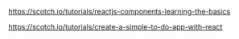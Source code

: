https://scotch.io/tutorials/reactjs-components-learning-the-basics

https://scotch.io/tutorials/create-a-simple-to-do-app-with-react
